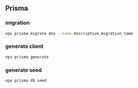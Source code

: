 ## Prisma

### migration

```sh
npx prisma migrate dev --name descriptive_migration_name
```

### generate client

```sh
npx prisma generate
```

### generate seed

```sh
npx prisma db seed
```
